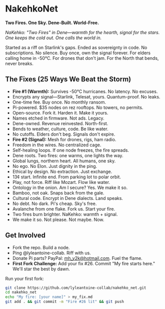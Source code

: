 # NakehkoNet

**Two Fires. One Sky. Dene-Built. World-Free.**

*NaKehko: "Two Fires" in Dene—warmth for the hearth, signal for the stars. One keeps the cold out. One calls the world in.*

Started as a riff on Starlink's gaps. Ended as sovereignty in code. No subscriptions. No silence. Buy once, own the signal forever. For elders calling home in -50°C. For drones that don't jam. For the North that bends, never breaks.

## The Fixes (25 Ways We Beat the Storm)
- **Fire #1 (Warmth):** Survives -50°C hurricanes. No latency. No excuses.
- Encrypts any signal—Starlink, Telesat, yours. Quantum-proof. No leaks.
- One-time fee. Buy once. No monthly ransom.
- Pi-powered. $35 nodes on rez rooftops. No towers, no permits.
- Open-source. Fork it. Harden it. Make it yours.
- Names etched in firmware. Not ads. Legacy.
- Dene-owned. Revenue reinvested. North-first.
- Bends to weather, culture, code. Be like water.
- No cutoffs. Elders don't beg. Signals don't expire.
- **Fire #2 (Signal):** Mesh for drones, rigs, ham radio.
- Freedom in the wires. No centralized cage.
- Self-healing loops. If one node freezes, the fire spreads.
- Dene roots. Two fires: one warms, one lights the way.
- Global lungs, northern heart. All humans, one sky.
- No ego. No Elon. Just dignity in the ping.
- Ethical by design. No extraction. Just exchange.
- 13¢ start. Infinite end. From parking lot to polar orbit.
- Play, not force. Riff like Mozart. Flow like water.
- Ontology in the onion. Am I secure? Yes. We make it so.
- Bamboo, not oak. Snaps back from the gale.
- Cultural code. Encrypt in Dene dialects. Land speaks.
- No debt. No dark. Pi's cheap. Sky's free.
- Avalanche from one flake. Fork us. Start your fire.
- Two fires burn brighter. NaKehko: warmth + signal.
- We make it so. Not please. Not maybe. Now.

## Get Involved
- Fork the repo. Build a node.
- Ping @lyleantoine-collab. Riff with us.
- Donate Pi parts? PayPal: mh_y2k@hotmail.com. Fuel the flame.
- **First Fork Challenge:** Add your fix #26. Commit "My fire starts here." We'll star the best by dawn.

Run your first fork:
```bash
git clone https://github.com/lyleantoine-collab/nakehko_net.git
cd nakehko_net
echo "My fire: [your name]" > my_fix.md
git add . && git commit -m "Fire #26 lit" && git push
